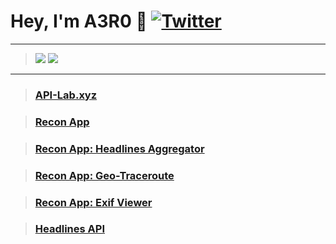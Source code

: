 # __Hey, I'm A3R0 :wave:__ [![Twitter](https://img.shields.io/badge/Twitter-%231DA1F2.svg?style=for-the-badge&logo=Twitter&logoColor=white)](https://twitter.com/a3r0id)

----

> ![](https://github-readme-stats.vercel.app/api/top-langs/?username=a3r0id&hide=css,html,shell,batchfile,hack&theme=synthwave&show_icons=true) ![](https://github-readme-stats.vercel.app/api?username=a3r0id&show_icons=true&theme=synthwave)

----

> ### [API-Lab.xyz](https://api-lab.xyz)

> ### [Recon App](https://recon.us.com)

> ### [Recon App: Headlines Aggregator](https://headlines.recon.us.com)

> ### [Recon App: Geo-Traceroute](https://geo.recon.us.com)

> ### [Recon App: Exif Viewer](https://recon.us.com/exif.html)

> ### [Headlines API](https://github.com/a3r0id/headlines-api)



